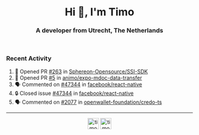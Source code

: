 <h1 align="center">Hi 👋, I'm Timo</h1>
<h3 align="center">A developer from Utrecht, The Netherlands</h3>
<br/>
<!-- https://github.com/rahuldkjain/github-profile-readme-generator --!>

<!--  <p align="left"><img src="https://github-readme-stats.vercel.app/api?username=timoglastra&show_icons=true&count_private=true&" alt="timoglastra" /></p> --!>

<!--
Github language stats
<p align="left"><img src="https://github-readme-stats.vercel.app/api/top-langs/?username=timoglastra&layout=compact" alt="timoglastra" /><p>
-->

<!-- Codestats language stats -->
<!-- <p align="left"><img src="https://codestats-readme.vercel.app/api/top-langs/?username=timoglastra&layout=compact&language_count=12" alt="timoglastra" /><p>    --!>
  
<h3>Recent Activity</h3>

<!--START_SECTION:activity-->
1. 💪 Opened PR [#263](https://github.com/Sphereon-Opensource/SSI-SDK/pull/263) in [Sphereon-Opensource/SSI-SDK](https://github.com/Sphereon-Opensource/SSI-SDK)
2. 💪 Opened PR [#5](https://github.com/animo/expo-mdoc-data-transfer/pull/5) in [animo/expo-mdoc-data-transfer](https://github.com/animo/expo-mdoc-data-transfer)
3. 🗣 Commented on [#47344](https://github.com/facebook/react-native/issues/47344#issuecomment-2451475525) in [facebook/react-native](https://github.com/facebook/react-native)
4. 🔒 Closed issue [#47344](https://github.com/facebook/react-native/issues/47344) in [facebook/react-native](https://github.com/facebook/react-native)
5. 🗣 Commented on [#2077](https://github.com/openwallet-foundation/credo-ts/issues/2077#issuecomment-2451365642) in [openwallet-foundation/credo-ts](https://github.com/openwallet-foundation/credo-ts)
<!--END_SECTION:activity-->

---

<p align="center">
<a href="https://twitter.com/timoglastra" target="blank"><img align="center" src="https://cdn.jsdelivr.net/npm/simple-icons@3.0.1/icons/twitter.svg" alt="timoglastra" height="30" width="30" /></a>
<a href="https://linkedin.com/in/timoglastra" target="blank"><img align="center" src="https://cdn.jsdelivr.net/npm/simple-icons@3.0.1/icons/linkedin.svg" alt="timoglastra" height="30" width="30" /></a>
</p>



